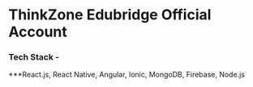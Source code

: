 # ThinkZone Edubridge Official Account

### Tech Stack -
***React.js, React Native, Angular, Ionic, MongoDB, Firebase, Node.js

<!---
ThinkzoneEdu/ThinkzoneEdu is a ✨ special ✨ repository because its `README.md` (this file) appears on your GitHub profile.
You can click the Preview link to take a look at your changes.
--->
